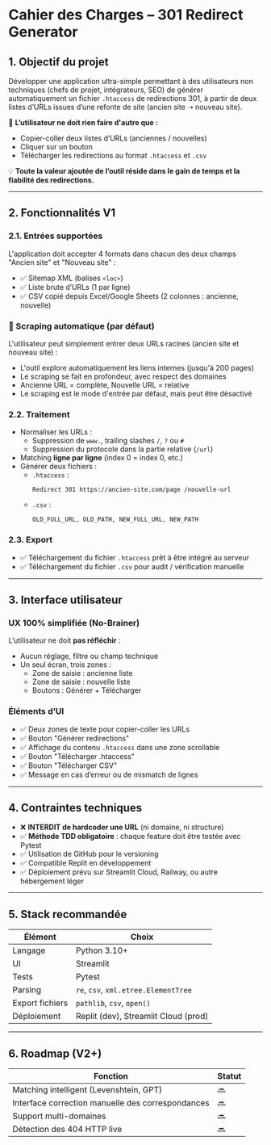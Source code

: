 # Cahier des Charges – 301 Redirect Generator

## 1. Objectif du projet

Développer une application ultra-simple permettant à des utilisateurs non techniques (chefs de projet, intégrateurs, SEO) de générer automatiquement un fichier `.htaccess` de redirections 301, à partir de deux listes d’URLs issues d’une refonte de site (ancien site ➝ nouveau site).

🎯 **L’utilisateur ne doit rien faire d'autre que :**
- Copier-coller deux listes d’URLs (anciennes / nouvelles)
- Cliquer sur un bouton
- Télécharger les redirections au format `.htaccess` et `.csv`

💡 **Toute la valeur ajoutée de l’outil réside dans le gain de temps et la fiabilité des redirections.**

---

## 2. Fonctionnalités V1

### 2.1. Entrées supportées

L'application doit accepter 4 formats dans chacun des deux champs "Ancien site" et "Nouveau site" :
- ✅ Sitemap XML (balises `<loc>`)
- ✅ Liste brute d’URLs (1 par ligne)
- ✅ CSV copié depuis Excel/Google Sheets (2 colonnes : ancienne, nouvelle)

### 🔄 Scraping automatique (par défaut)
L'utilisateur peut simplement entrer deux URLs racines (ancien site et nouveau site) :
- L'outil explore automatiquement les liens internes (jusqu'à 200 pages)
- Le scraping se fait en profondeur, avec respect des domaines
- Ancienne URL = complète, Nouvelle URL = relative
- Le scraping est le mode d'entrée par défaut, mais peut être désactivé

### 2.2. Traitement

- Normaliser les URLs :
  - Suppression de `www.`, trailing slashes `/`, `?` ou `#`
  - Suppression du protocole dans la partie relative (`/url`)
- Matching **ligne par ligne** (index 0 = index 0, etc.)
- Générer deux fichiers :
  - `.htaccess` :
    ```
    Redirect 301 https://ancien-site.com/page /nouvelle-url
    ```
  - `.csv` :
    ```
    OLD_FULL_URL, OLD_PATH, NEW_FULL_URL, NEW_PATH
    ```

### 2.3. Export

- ✅ Téléchargement du fichier `.htaccess` prêt à être intégré au serveur
- ✅ Téléchargement du fichier `.csv` pour audit / vérification manuelle

---

## 3. Interface utilisateur

### UX 100% simplifiée (No-Brainer)

L’utilisateur ne doit **pas réfléchir** :
- Aucun réglage, filtre ou champ technique
- Un seul écran, trois zones :
  - Zone de saisie : ancienne liste
  - Zone de saisie : nouvelle liste
  - Boutons : Générer + Télécharger

### Éléments d’UI
- ✅ Deux zones de texte pour copier-coller les URLs
- ✅ Bouton "Générer redirections"
- ✅ Affichage du contenu `.htaccess` dans une zone scrollable
- ✅ Bouton "Télécharger .htaccess"
- ✅ Bouton "Télécharger CSV"
- ✅ Message en cas d’erreur ou de mismatch de lignes

---

## 4. Contraintes techniques

- ❌ **INTERDIT de hardcoder une URL** (ni domaine, ni structure)
- ✅ **Méthode TDD obligatoire** : chaque feature doit être testée avec Pytest
- ✅ Utilisation de GitHub pour le versioning
- ✅ Compatible Replit en développement
- ✅ Déploiement prévu sur Streamlit Cloud, Railway, ou autre hébergement léger

---

## 5. Stack recommandée

| Élément | Choix |
|--------|-------|
| Langage | Python 3.10+ |
| UI | Streamlit |
| Tests | Pytest |
| Parsing | `re`, `csv`, `xml.etree.ElementTree` |
| Export fichiers | `pathlib`, `csv`, `open()` |
| Déploiement | Replit (dev), Streamlit Cloud (prod)

---

## 6. Roadmap (V2+)

| Fonction | Statut |
|----------|--------|
| Matching intelligent (Levenshtein, GPT) | 🔜 |
| Interface correction manuelle des correspondances | 🔜 |
| Support multi-domaines | 🔜 |
| Détection des 404 HTTP live | 🔜 |
